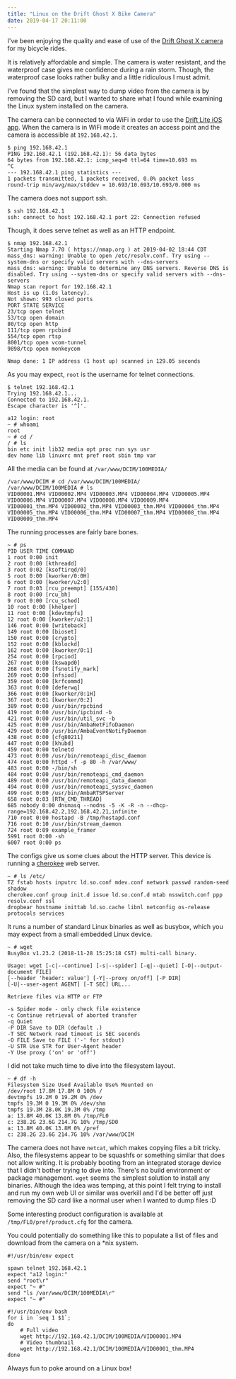 ```yaml
---
title: "Linux on the Drift Ghost X Bike Camera"
date: 2019-04-17 20:11:00
---
```


I've been enjoying the quality and ease of use of the [Drift Ghost X camera](https://driftinnovation.com/collections/cameras-new/products/ghost-x) for my bicycle rides.

It is relatively affordable and simple. The camera is water resistant, and the waterproof case gives me confidence during a rain storm. Though, the waterproof case looks rather bulky and a little ridiculous I must admit.

I've found that the simplest way to dump video from the camera is by removing the SD card, but I wanted to share what I found while examining the Linux system installed on the camera.

The camera can be connected to via WiFi in order to use the [Drift Lite iOS app](https://itunes.apple.com/us/app/drift-life/id1052659378?mt=8). When the camera is in WiFi mode it creates an access point and the camera is accessible at `192.168.42.1`.

```
$ ping 192.168.42.1
PING 192.168.42.1 (192.168.42.1): 56 data bytes
64 bytes from 192.168.42.1: icmp_seq=0 ttl=64 time=10.693 ms
^C
--- 192.168.42.1 ping statistics ---
1 packets transmitted, 1 packets received, 0.0% packet loss
round-trip min/avg/max/stddev = 10.693/10.693/10.693/0.000 ms
```

The camera does not support ssh.

```
$ ssh 192.168.42.1
ssh: connect to host 192.168.42.1 port 22: Connection refused
```

Though, it does serve telnet as well as an HTTP endpoint.

```
$ nmap 192.168.42.1
Starting Nmap 7.70 ( https://nmap.org ) at 2019-04-02 18:44 CDT
mass_dns: warning: Unable to open /etc/resolv.conf. Try using --system-dns or specify valid servers with --dns-servers
mass_dns: warning: Unable to determine any DNS servers. Reverse DNS is disabled. Try using --system-dns or specify valid servers with --dns-servers
Nmap scan report for 192.168.42.1
Host is up (1.0s latency).
Not shown: 993 closed ports
PORT STATE SERVICE
23/tcp open telnet
53/tcp open domain
80/tcp open http
111/tcp open rpcbind
554/tcp open rtsp
8001/tcp open vcom-tunnel
9898/tcp open monkeycom

Nmap done: 1 IP address (1 host up) scanned in 129.05 seconds
```

As you may expect, `root` is the username for telnet connections.

```
$ telnet 192.168.42.1
Trying 192.168.42.1...
Connected to 192.168.42.1.
Escape character is '^]'.

a12 login: root
~ # whoami
root
~ # cd /
/ # ls
bin etc init lib32 media opt proc run sys usr
dev home lib linuxrc mnt pref root sbin tmp var
```

All the media can be found at `/var/www/DCIM/100MEDIA/`

```
/var/www/DCIM # cd /var/www/DCIM/100MEDIA/
/var/www/DCIM/100MEDIA # ls
VID00001.MP4 VID00002.MP4 VID00003.MP4 VID00004.MP4 VID00005.MP4 VID00006.MP4 VID00007.MP4 VID00008.MP4 VID00009.MP4
VID00001_thm.MP4 VID00002_thm.MP4 VID00003_thm.MP4 VID00004_thm.MP4 VID00005_thm.MP4 VID00006_thm.MP4 VID00007_thm.MP4 VID00008_thm.MP4 VID00009_thm.MP4
```

The running processes are fairly bare bones.

```
~ # ps
PID USER TIME COMMAND
1 root 0:00 init
2 root 0:00 [kthreadd]
3 root 0:02 [ksoftirqd/0]
5 root 0:00 [kworker/0:0H]
6 root 0:00 [kworker/u2:0]
7 root 0:03 [rcu_preempt] [155/430]
8 root 0:00 [rcu_bh]
9 root 0:00 [rcu_sched]
10 root 0:00 [khelper]
11 root 0:00 [kdevtmpfs]
12 root 0:00 [kworker/u2:1]
146 root 0:00 [writeback]
149 root 0:00 [bioset]
150 root 0:00 [crypto]
152 root 0:00 [kblockd]
162 root 0:00 [kworker/0:1]
254 root 0:00 [rpciod]
267 root 0:00 [kswapd0]
268 root 0:00 [fsnotify_mark]
269 root 0:00 [nfsiod]
359 root 0:00 [krfcommd]
363 root 0:00 [deferwq]
366 root 0:00 [kworker/0:1H]
367 root 0:01 [kworker/0:2]
389 root 0:00 /usr/bin/rpcbind
419 root 0:00 /usr/bin/ipcbind -b
421 root 0:00 /usr/bin/util_svc -b
425 root 0:00 /usr/bin/AmbaNetFifoDaemon
429 root 0:00 /usr/bin/AmbaEventNotifyDaemon
438 root 0:00 [cfg80211]
447 root 0:00 [khubd]
459 root 0:00 telnetd
473 root 0:00 /usr/bin/remoteapi_disc_daemon
474 root 0:00 httpd -f -p 80 -h /var/www/
483 root 0:00 -/bin/sh
484 root 0:00 /usr/bin/remoteapi_cmd_daemon
489 root 0:00 /usr/bin/remoteapi_data_daemon
494 root 0:00 /usr/bin/remoteapi_syssvc_daemon
499 root 0:00 /usr/bin/AmbaRTSPServer
658 root 0:03 [RTW_CMD_THREAD]
685 nobody 0:00 dnsmasq --nodns -5 -K -R -n --dhcp-range=192.168.42.2,192.168.42.21,infinite
710 root 0:00 hostapd -B /tmp/hostapd.conf
716 root 0:10 /usr/bin/stream_daemon
724 root 0:09 example_framer
5991 root 0:00 -sh
6007 root 0:00 ps
```

The configs give us some clues about the HTTP server. This device is running a [cherokee](http://cherokee-project.com/) web server.

```
~ # ls /etc/
TZ fstab hosts inputrc ld.so.conf mdev.conf network passwd random-seed shadow
cherokee.conf group init.d issue ld.so.conf.d mtab nsswitch.conf ppp resolv.conf ssl
dropbear hostname inittab ld.so.cache libnl netconfig os-release protocols services
```

It runs a number of standard Linux binaries as well as busybox, which you may expect from a small embedded Linux device.

```
~ # wget
BusyBox v1.23.2 (2018-11-28 15:25:18 CST) multi-call binary.

Usage: wget [-c|--continue] [-s|--spider] [-q|--quiet] [-O|--output-document FILE]
[--header 'header: value'] [-Y|--proxy on/off] [-P DIR]
[-U|--user-agent AGENT] [-T SEC] URL...

Retrieve files via HTTP or FTP

-s Spider mode - only check file existence
-c Continue retrieval of aborted transfer
-q Quiet
-P DIR Save to DIR (default .)
-T SEC Network read timeout is SEC seconds
-O FILE Save to FILE ('-' for stdout)
-U STR Use STR for User-Agent header
-Y Use proxy ('on' or 'off')
```

I did not take much time to dive into the filesystem layout.

```
~ # df -h
Filesystem Size Used Available Use% Mounted on
/dev/root 17.8M 17.8M 0 100% /
devtmpfs 19.2M 0 19.2M 0% /dev
tmpfs 19.3M 0 19.3M 0% /dev/shm
tmpfs 19.3M 28.0K 19.3M 0% /tmp
a: 13.8M 40.0K 13.8M 0% /tmp/FL0
c: 238.2G 23.6G 214.7G 10% /tmp/SD0
a: 13.8M 40.0K 13.8M 0% /pref
c: 238.2G 23.6G 214.7G 10% /var/www/DCIM
```

The camera does not have `netcat`, which makes copying files a bit tricky. Also, the filesystems appear to be squashfs or something similar that does not allow writing. It is probably booting from an integrated storage device that I didn't bother trying to dive into. There's no build environment or package management. `wget` seems the simplest solution to install any binaries. Although the idea was temping, at this point I felt trying to install and run my own web UI or similar was overkill and I'd be better off just removing the SD card like a normal user when I wanted to dump files :D

Some interesting product configuration is available at `/tmp/FL0/pref/product.cfg` for the camera.

You could potentially do something like this to populate a list of files and download from the camera on a *nix system.

```
#!/usr/bin/env expect

spawn telnet 192.168.42.1
expect "a12 login:"
send "root\r"
expect "~ #"
send "ls /var/www/DCIM/100MEDIA\r"
expect "~ #"

#!/usr/bin/env bash
for i in `seq 1 $1`;
do
    # Full video
    wget http://192.168.42.1/DCIM/100MEDIA/VID00001.MP4
    # Video thumbnail
    wget http://192.168.42.1/DCIM/100MEDIA/VID00001_thm.MP4
done
```

Always fun to poke around on a Linux box!
